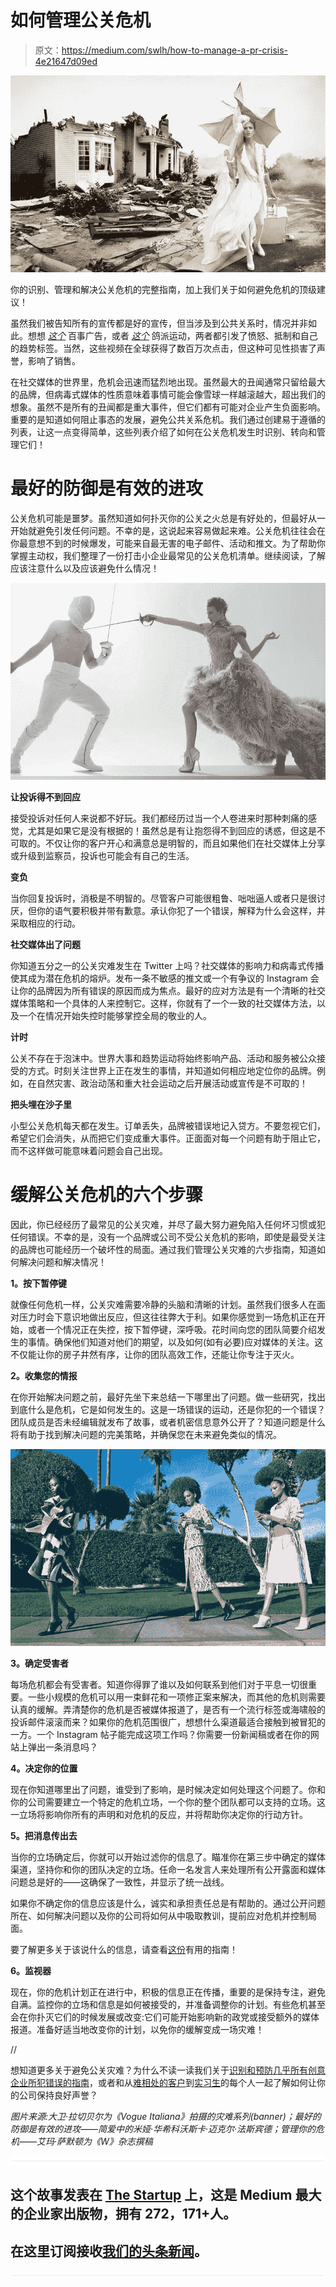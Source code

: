 # 如何管理公关危机

> 原文：<https://medium.com/swlh/how-to-manage-a-pr-crisis-4e21647d09ed>

![](img/7d97da43ff910fb848448809daa6db15.png)

你的识别、管理和解决公关危机的完整指南，加上我们关于如何避免危机的顶级建议！

虽然我们被告知所有的宣传都是好的宣传，但当涉及到公共关系时，情况并非如此。想想 [*这个*](https://www.youtube.com/watch?v=73P9STckPLw) 百事广告，或者 [*这个*](https://www.youtube.com/watch?v=zkIrbVycAeM) 鸽派运动，两者都引发了愤怒、抵制和自己的趋势标签。当然，这些视频在全球获得了数百万次点击，但这种可见性损害了声誉，影响了销售。

在社交媒体的世界里，危机会迅速而猛烈地出现。虽然最大的丑闻通常只留给最大的品牌，但病毒式媒体的性质意味着事情可能会像雪球一样越滚越大，超出我们的想象。虽然不是所有的丑闻都是重大事件，但它们都有可能对企业产生负面影响。重要的是知道如何阻止事态的发展，避免公共关系危机。我们通过创建易于遵循的列表，让这一点变得简单，这些列表介绍了如何在公关危机发生时识别、转向和管理它们！

# 最好的防御是有效的进攻

公关危机可能是噩梦。虽然知道如何扑灭你的公关之火总是有好处的，但最好从一开始就避免引发任何问题。不幸的是，这说起来容易做起来难。公关危机往往会在你最意想不到的时候爆发，可能来自最无害的电子邮件、活动和推文。为了帮助你掌握主动权，我们整理了一份打击小企业最常见的公关危机清单。继续阅读，了解应该注意什么以及应该避免什么情况！

![](img/adaab0e7731e16c337a012fbd26f6c08.png)

**让投诉得不到回应**

接受投诉对任何人来说都不好玩。我们都经历过当一个人卷进来时那种刺痛的感觉，尤其是如果它是没有根据的！虽然总是有让抱怨得不到回应的诱惑，但这是不可取的。不仅让你的客户开心和满意总是明智的，而且如果他们在社交媒体上分享或升级到监察员，投诉也可能会有自己的生活。

**变负**

当你回复投诉时，消极是不明智的。尽管客户可能很粗鲁、咄咄逼人或者只是很讨厌，但你的语气要积极并带有歉意。承认你犯了一个错误，解释为什么会这样，并采取相应的行动。

**社交媒体出了问题**

你知道五分之一的公关灾难发生在 Twitter 上吗？社交媒体的影响力和病毒式传播使其成为潜在危机的熔炉。发布一条不敏感的推文或一个有争议的 Instagram 会让你的品牌因为所有错误的原因而成为焦点。最好的应对方法是有一个清晰的社交媒体策略和一个具体的人来控制它。这样，你就有了一个一致的社交媒体方法，以及一个在情况开始失控时能够掌控全局的敬业的人。

**计时**

公关不存在于泡沫中。世界大事和趋势运动将始终影响产品、活动和服务被公众接受的方式。时刻关注世界上正在发生的事情，并知道如何相应地定位你的品牌。例如，在自然灾害、政治动荡和重大社会运动之后开展活动或宣传是不可取的！

**把头埋在沙子里**

小型公关危机每天都在发生。订单丢失，品牌被错误地记入贷方。不要忽视它们，希望它们会消失，从而把它们变成重大事件。正面面对每一个问题有助于阻止它，而不这样做可能意味着问题会自己出现。

# 缓解公关危机的六个步骤

因此，你已经经历了最常见的公关灾难，并尽了最大努力避免陷入任何坏习惯或犯任何错误。不幸的是，没有一个品牌或公司不受公关危机的影响，即使是最受关注的品牌也可能经历一个破坏性的局面。通过我们管理公关灾难的六步指南，知道如何解决问题和解决情况！

**1。按下暂停键**

就像任何危机一样，公关灾难需要冷静的头脑和清晰的计划。虽然我们很多人在面对压力时会下意识地做出反应，但这往往弊大于利。如果你感觉到一场危机正在开始，或者一个情况正在失控，按下暂停键，深呼吸。花时间向您的团队简要介绍发生的事情。确保他们知道对他们的期望，以及如何(如有必要)应对媒体的关注。这不仅能让你的房子井然有序，让你的团队高效工作，还能让你专注于灭火。

**2。收集您的情报**

在你开始解决问题之前，最好先坐下来总结一下哪里出了问题。做一些研究，找出到底什么是危机，它是如何发生的。这是一场错误的运动，还是你犯的一个错误？团队成员是否未经编辑就发布了故事，或者机密信息意外公开了？知道问题是什么将有助于找到解决问题的完美策略，并确保您在未来避免类似的情况。

![](img/0cc250ad9f7839350a2c6236ba7e4783.png)

**3。确定受害者**

每场危机都会有受害者。知道你得罪了谁以及如何联系到他们对于平息一切很重要。一些小规模的危机可以用一束鲜花和一项修正案来解决，而其他的危机则需要认真的缓解。弄清楚你的危机是否被媒体报道了，是否有一个流行标签或海啸般的投诉邮件滚滚而来？如果你的危机范围很广，想想什么渠道最适合接触到被冒犯的一方。一个 Instagram 帖子能完成这项工作吗？你需要一份新闻稿或者在你的网站上弹出一条消息吗？

**4。决定你的位置**

现在你知道哪里出了问题，谁受到了影响，是时候决定如何处理这个问题了。你和你的公司需要建立一个特定的危机立场，一个你的整个团队都可以支持的立场。这一立场将影响你所有的声明和对危机的反应，并将帮助你决定你的行动方针。

**5。把消息传出去**

当你的立场确定后，你就可以开始过滤你的信息了。瞄准你在第三步中确定的媒体渠道，坚持你和你的团队决定的立场。任命一名发言人来处理所有公开露面和媒体问题总是好的——这确保了一致性，并显示了统一战线。

如果你不确定你的信息应该是什么，诚实和承担责任总是有帮助的。通过公开问题所在、如何解决问题以及你的公司将如何从中吸取教训，提前应对危机并控制局面。

要了解更多关于该说什么的信息，请查看[这份](http://apps.prsa.org/Intelligence/Tactics/Articles/view/10042/1071/Preparing_leaders_to_communicate_during_a_crisis#.WeVeXGiCzIU)有用的指南！

**6。监视器**

现在，你的危机计划正在进行中，积极的信息正在传播，重要的是保持专注，避免自满。监控你的立场和信息是如何被接受的，并准备调整你的计划。有些危机甚至会在你扑灭它们的时候发展或改变:它们可能开始影响新的政党或接受额外的媒体报道。准备好适当地改变你的计划，以免你的缓解变成一场灾难！

//

想知道更多关于避免公关灾难？为什么不读一读我们关于[识别和预防几乎所有创意企业所犯错误的指南](https://www.flaunter.com/blog/how-to-identify-and-prevent-mistakes-made-by-almost-every-new-creative-business/)，或者和从[难相处的客户](https://www.flaunter.com/blog/key-dealing-difficult-clients/)到[实习生](https://www.flaunter.com/blog/make-sure-internship-isnt-one-everybody-complains/)的每个人一起了解如何让你的公司保持良好声誉？

*图片来源:大卫·拉切贝尔为《Vogue Italiana》拍摄的灾难系列(banner)；最好的防御是有效的进攻——简爱中的米娅·华希科沃斯卡·迈克尔·法斯宾德；管理你的危机——艾玛·萨默顿为《W》杂志撰稿*

![](img/731acf26f5d44fdc58d99a6388fe935d.png)

## 这个故事发表在 [The Startup](https://medium.com/swlh) 上，这是 Medium 最大的企业家出版物，拥有 272，171+人。

## 在这里订阅接收[我们的头条新闻](http://growthsupply.com/the-startup-newsletter/)。

![](img/731acf26f5d44fdc58d99a6388fe935d.png)